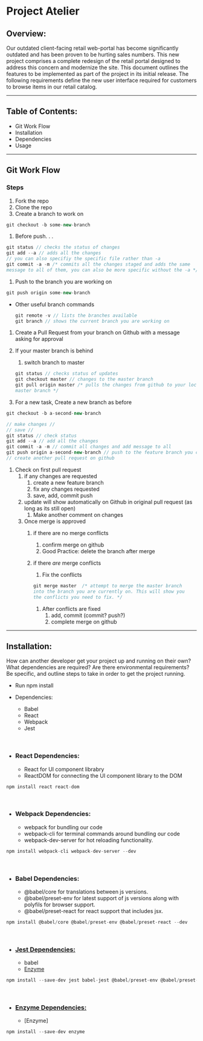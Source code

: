 # Project Atelier

## Overview:
Our outdated client-facing retail web-portal has become significantly outdated and has been proven to be hurting sales numbers. This new project comprises a complete redesign of the retail portal designed to address this concern and modernize the site. This document outlines the features to be implemented as part of the project in its initial release. The following requirements define the new user interface required for customers to browse items in our retail catalog.

---
## Table of Contents:
 - Git Work Flow
 - Installation
  - Dependencies
 - Usage

---
## Git Work Flow

### Steps

1. Fork the repo
2. Clone the repo
3. Create a branch to work on

```jsx
git checkout -b some-new-branch
```

1. Before push. . .

```jsx
git status // checks the status of changes
git add --a // adds all the changes
// you can also specifiy the specific file rather than -a
git commit -a -m /* commits all the changes staged and adds the same
message to all of them, you can also be more specific without the -a */
```

1. Push to the branch you are working on

```jsx
git push origin some-new-branch
```

- Other useful branch commands

    ```jsx
    git remote -v // lists the branches available
    git branch // shows the current branch you are working on
    ```

1. Create a Pull Request from your branch on Github with a message asking for approval
2. If your master branch is behind
    1. switch branch to master

    ```jsx
    git status // checks status of updates
    git checkout master // changes to the master branch
    git pull origin master /* pulls the changes from github to your local
    master branch */
    ```

3. For a new task, Create a new branch as before

```jsx
git checkout -b a-second-new-branch

// make changes //
// save //
git status // check status
git add --a // add all the changes
git commit -a -m // commit all changes and add message to all
git push origin a-second-new-branch // push to the feature branch you created
// create another pull request on github
```

1. Check on first pull request
    1. if any changes are requested
        1. create a new feature branch
        2. fix any changes requested
        3. save, add, commit push
    2. update will show automatically on Github in original pull request (as long as its still open)
        1. Make another comment on changes
    3. Once merge is approved
        1. if there are no merge conflicts
            1. confirm merge on github
            2. Good Practice: delete the branch after merge
        2. if there *are* merge conflicts
            1. Fix the conflicts

            ```jsx
            git merge master  /* attempt to merge the master branch
            into the branch you are currently on. This will show you
            the conflicts you need to fix. */
            ```

            1. After conflicts are fixed
                1. add, commit (commit? push?)
                2. complete merge on github
---

## Installation:
How can another developer get your project up and running on their own? What dependencies are required? Are there environmental requirements? Be specific, and outline steps to take in order to get the project running.

 - Run npm install

 - Dependencies:
    - Babel
    - React
    - Webpack
    - Jest

</br>

 - ### React Dependencies:
   - React for UI component librabry
   - ReactDOM for connecting the UI component library to the DOM

```jsx
npm install react react-dom
```

</br>

 - ### Webpack Dependencies:
   - webpack for bundling our code
   - webpack-cli for terminal commands around bundling our code
   - webpack-dev-server for hot reloading functionality.

```jsx
npm install webpack-cli webpack-dev-server --dev
```

</br>

 - ### Babel Dependencies:
   - @babel/core for translations between js versions.
   - @babel/preset-env for latest support of js versions along with polyfils for browser support.
   - @babel/preset-react for react support that includes jsx.

```jsx
npm install @babel/core @babel/preset-env @babel/preset-react --dev
```

</br>

 - ### [Jest Dependencies:](https://jestjs.io/docs/tutorial-react)
   - babel
   - [Enzyme](https://jestjs.io/docs/tutorial-react#enzyme)

```jsx
npm install --save-dev jest babel-jest @babel/preset-env @babel/preset-react react-test-renderer
```

</br>

 - ### [Enzyme Dependencies:](https://jestjs.io/docs/tutorial-react#enzyme)
   - [Enzyme]

```jsx
npm install --save-dev enzyme
```
